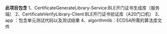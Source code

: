 **此项目包含**
1、CertificateGenerateLibrary-Service:BLE开门证书生成库（服务端）
2、CertificateVerifyLibrary-Client:BLE开门证书验证库（A20门口机）
3、app ：包含单元测试代码以及测试结果
4、algorithmlib：ECDSA所需的算法库文件


